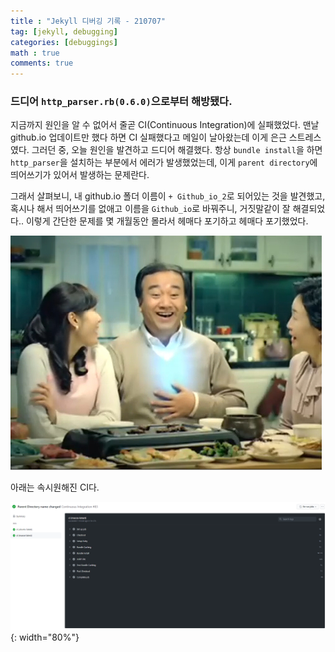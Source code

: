 ```yaml
---
title : "Jekyll 디버깅 기록 - 210707"
tag: [jekyll, debugging]
categories: [debuggings]
math : true
comments: true
---
```


### 드디어 `http_parser.rb(0.6.0)`으로부터 해방됐다.

지금까지 원인을 알 수 없어서 줄곧 CI(Continuous Integration)에 실패했었다. 맨날 github.io 업데이트만 했다 하면 CI 실패했다고 메일이 날아왔는데 이게 은근 스트레스였다. 그러던 중, 오늘 원인을 발견하고 드디어 해결했다. 항상 `bundle install`을 하면 `http_parser`을 설치하는 부분에서 에러가 발생했었는데, 이게 `parent directory`에 띄어쓰기가 있어서 발생하는 문제란다.

그래서 살펴보니, 내 github.io 폴더 이름이 `+ Github_io_2`로 되어있는 것을 발견했고, 혹시나 해서 띄어쓰기를 없애고 이름을 `Github_io`로 바꿔주니, 거짓말같이 잘 해결되었다.. 이렇게 간단한 문제를 몇 개월동안 몰라서 헤매다 포기하고 헤매다 포기했었다. 

![편안](/assets/img/post-images/banner-image.jpg)

아래는 속시원해진 CI다.

![image-20210707100610093](/assets/img/post-images/image-20210707100610093.png){: width="80%"}

